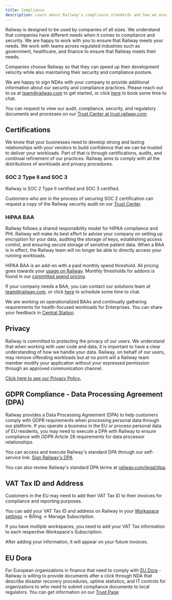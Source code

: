 ```yaml
---
title: Compliance
description: Learn about Railway's compliance standards and how we ensure security and regulatory adherence.
---
```


Railway is designed to be used by companies of all sizes. We understand that companies have different needs when it comes to compliance and security. We are happy to work with you to ensure that Railway meets your needs. We work with teams across regulated industries such as government, healthcare, and finance to ensure that Railway meets their needs.

Companies choose Railway so that they can speed up their development velocity while also maintaining their security and compliance posture.

We are happy to sign NDAs with your company to provide additional information about our security and compliance practices. Please reach out to us at [team@railway.com](mailto:team@railway.com) to get started, or click [here](https://cal.com/team/railway/work-with-railway?duration=30) to book some time to chat.

You can request to view our audit, compliance, security, and regulatory documents and processes on our [Trust Center at trust.railway.com](https://trust.railway.com).

## Certifications

We know that your businesses need to develop strong and lasting relationships with your vendors to build confidence that we can be trusted to deliver your workloads. Part of that is through certifications, audits, and continual refinement of our practices. Railway aims to comply with all the distributions of workloads and privacy procedures.

### SOC 2 Type II and SOC 3

Railway is SOC 2 Type II certified and SOC 3 certified.

Customers who are in the process of securing SOC 2 certification can request a copy of the Railway security audit on our [Trust Center](https://trust.railway.com).

### HIPAA BAA

Railway follows a shared responsibility model for HIPAA compliance and PHI. Railway will make its best effort to advise your company on setting up encryption for your data, auditing the storage of keys, establishing access control, and ensuring secure storage of sensitive patient data. When a BAA is in effect, the Railway team will no longer be able to directly access your running workloads.

HIPAA BAA is an add-on with a paid monthly spend threshold. All pricing goes towards your [usage on Railway](/reference/pricing#committed-spend-tiers). Monthly thresholds for addons is found in our [committed spend pricing](/reference/pricing#committed-spend-tiers).

If your company needs a BAA, you can contact our solutions team at [team@railway.com](mailto:team@railway.com), or click [here](https://cal.com/team/railway/work-with-railway?duration=30) to schedule some time to chat.

We are working on operationalized BAAs and continually gathering requirements for health-focused workloads for Enterprises. You can share your feedback in [Central Station](https://station.railway.com/feedback).

## Privacy

Railway is committed to protecting the privacy of our users. We understand that when working with user code and data, it is important to have a clear understanding of how we handle your data. Railway, on behalf of our users, may remove offending workloads but at no point will a Railway team member modify your application without your expressed permission through an approved communication channel.

[Click here to see our Privacy Policy.](https://railway.com/legal/privacy)

## GDPR Compliance - Data Processing Agreement (DPA)

Railway provides a Data Processing Agreement (DPA) to help customers comply with GDPR requirements when processing personal data through our platform. If you operate a business in the EU or process personal data of EU residents, you may need to execute a DPA with Railway to ensure compliance with GDPR Article 28 requirements for data processor relationships.

You can access and execute Railway's standard DPA through our self-service link: [Sign Railway's DPA](https://powerforms.docusign.net/0c38a448-eda3-4139-99d6-f9c0eef94154?env=na4&acct=c0c04fce-9579-4f79-b028-7a946a40077d&accountId=c0c04fce-9579-4f79-b028-7a946a40077d)

You can also review Railway's standard DPA terms at [railway.com/legal/dpa](https://railway.com/legal/dpa).

## VAT Tax ID and Address

Customers in the EU may need to add their VAT Tax ID to their invoices for compliance and reporting purposes.

You can add your VAT Tax ID and address on Railway in your [Workspace settings](https://railway.com/workspace/billing) -> Billing -> Manage Subscription.

If you have multiple workspaces, you need to add your VAT Tax information to each respective Workspace's Subscription.

After adding your information, it will appear on your future invoices.

## EU Dora

For European organizations in finance that need to comply with [EU Dora](https://www.eiopa.europa.eu/digital-operational-resilience-act-dora_en) - Railway is willing to provide documents after a click through NDA that describe disaster recovery procedures, uptime statistics, and IT controls for organizations to who need to submit compliance documents to local regulators. You can get information on our [Trust Page](https://trust.railway.com)
